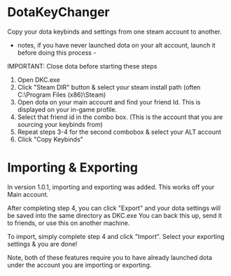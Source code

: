 # DotaKeyChanger
Copy your dota keybinds and settings from one steam account to another.

- notes, if you have never launched dota on your alt account, launch it before doing this process -

IMPORTANT: Close dota before starting these steps

1) Open DKC.exe
2) Click "Steam DIR" button & select your steam install path (often C:\Program Files (x86)\Steam)
3) Open dota on your main account and find your friend Id. This is displayed on your in-game profile.
4) Select that friend id in the combo box. (This is the account that you are sourcing your keybinds from)
5) Repeat steps 3-4 for the second combobox & select your ALT account
6) Click "Copy Keybinds"




# Importing & Exporting
In version 1.0.1, importing and exporting was added. This works off your Main account. 

After completing step 4, you can click "Export" and your dota settings will be saved into the same directory as DKC.exe
You can back this up, send it to friends, or use this on another machine. 

To import, simply complete step 4 and click "Import". Select your exporting settings & you are done!

Note, both of these features require you to have already launched dota under the account you are importing or exporting. 
